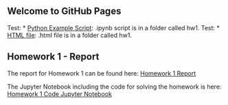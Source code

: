 ## Welcome to GitHub Pages

Test: * [Python Example Script](https://bu-ie-582.github.io/fall-24-hannesknieke/hw1/IE582_hw1_v04.ipynb): .ipynb script is in a folder called hw1.
Test: * [HTML file](https://bu-ie-582.github.io/fall-24-hannesknieke/hw1/IE582_hw1_v04.html): .html file is in a folder called hw1.

## Homework 1 - Report

The report for Homework 1 can be found here: [Homework 1 Report](https://bu-ie-582.github.io/fall-24-hannesknieke/hw1/IE582_hw1_v04.html)

The Jupyter Notebook including the code for solving the homework is here: [Homework 1 Code Jupyter Notebook](https://bu-ie-582.github.io/fall-24-hannesknieke/hw1/IE582_hw1_v04.ipynb)

